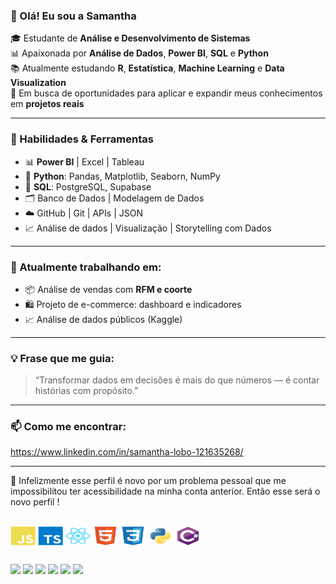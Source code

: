 ### 👋 Olá! Eu sou a Samantha

🎓 Estudante de **Análise e Desenvolvimento de Sistemas**  
📊 Apaixonada por **Análise de Dados**, **Power BI**, **SQL** e **Python**  
📚 Atualmente estudando **R**, **Estatística**, **Machine Learning** e **Data Visualization**  
💼 Em busca de oportunidades para aplicar e expandir meus conhecimentos em **projetos reais**

---

### 🧠 Habilidades & Ferramentas

- 📊 **Power BI** | Excel | Tableau
- 🐍 **Python**: Pandas, Matplotlib, Seaborn, NumPy
- 🧮 **SQL**: PostgreSQL, Supabase
- 🗂️ Banco de Dados | Modelagem de Dados
- ☁️ GitHub | Git | APIs | JSON
- 📈 Análise de dados | Visualização | Storytelling com Dados

---

### 🔎 Atualmente trabalhando em:
- 📦 Análise de vendas com **RFM e coorte**
- 🛍️ Projeto de e-commerce: dashboard e indicadores
- 📈 Análise de dados públicos (Kaggle)

---

### 💡 Frase que me guia:
> “Transformar dados em decisões é mais do que números — é contar histórias com propósito.”

---

### 📫 Como me encontrar:
https://www.linkedin.com/in/samantha-lobo-121635268/

---

📌 Infelizmente esse perfil é novo por um problema pessoal que me impossibilitou ter acessibilidade na minha conta anterior. Então esse será o novo perfil ! 
<div style="display: inline_block"><br>
  <img align="center" alt="Rafa-Js" height="30" width="40" src="https://raw.githubusercontent.com/devicons/devicon/master/icons/javascript/javascript-plain.svg">
  <img align="center" alt="Rafa-Ts" height="30" width="40" src="https://raw.githubusercontent.com/devicons/devicon/master/icons/typescript/typescript-plain.svg">
  <img align="center" alt="Rafa-React" height="30" width="40" src="https://raw.githubusercontent.com/devicons/devicon/master/icons/react/react-original.svg">
  <img align="center" alt="Rafa-HTML" height="30" width="40" src="https://raw.githubusercontent.com/devicons/devicon/master/icons/html5/html5-original.svg">
  <img align="center" alt="Rafa-CSS" height="30" width="40" src="https://raw.githubusercontent.com/devicons/devicon/master/icons/css3/css3-original.svg">
  <img align="center" alt="Rafa-Python" height="30" width="40" src="https://raw.githubusercontent.com/devicons/devicon/master/icons/python/python-original.svg">
  <img align="center" alt="Rafa-Csharp" height="30" width="40" src="https://raw.githubusercontent.com/devicons/devicon/master/icons/csharp/csharp-original.svg">
</div>
  
  ##
 
<div> 
  <a href="https://www.youtube.com/channel/UC_-uuuZbY0AAt9CViNzvc-Q" target="_blank"><img src="https://img.shields.io/badge/YouTube-FF0000?style=for-the-badge&logo=youtube&logoColor=white" target="_blank"></a>
  <a href="https://instagram.com/rafaballerini" target="_blank"><img src="https://img.shields.io/badge/-Instagram-%23E4405F?style=for-the-badge&logo=instagram&logoColor=white" target="_blank"></a>
 	<a href="https://www.twitch.tv/rafaballerinii" target="_blank"><img src="https://img.shields.io/badge/Twitch-9146FF?style=for-the-badge&logo=twitch&logoColor=white" target="_blank"></a>
 <a href="https://discord.gg/wagxzStdcR" target="_blank"><img src="https://img.shields.io/badge/Discord-7289DA?style=for-the-badge&logo=discord&logoColor=white" target="_blank"></a> 
  <a href = "mailto:contatorafaballerini@gmail.com"><img src="https://img.shields.io/badge/-Gmail-%23333?style=for-the-badge&logo=gmail&logoColor=white" target="_blank"></a>
  <a href="https://www.linkedin.com/in/rafaella-ballerini-45875016a" target="_blank"><img src="https://img.shields.io/badge/-LinkedIn-%230077B5?style=for-the-badge&logo=linkedin&logoColor=white" target="_blank"></a> 
  
</div>

